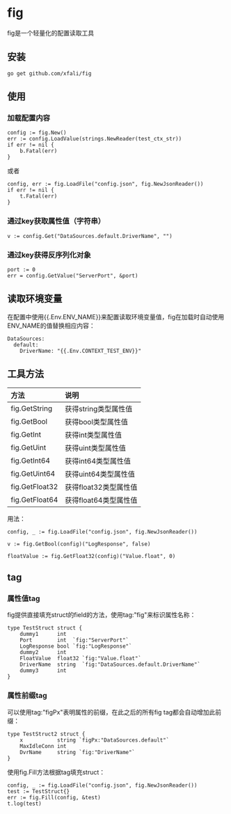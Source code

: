 # fig

fig是一个轻量化的配置读取工具

## 安装
```
go get github.com/xfali/fig
```

## 使用
### 加载配置内容
```
config := fig.New()
err := config.LoadValue(strings.NewReader(test_ctx_str))
if err != nil {
    b.Fatal(err)
}
```
或者
```
config, err := fig.LoadFile("config.json", fig.NewJsonReader())
if err != nil {
    t.Fatal(err)
}
```
### 通过key获取属性值（字符串）
```
v := config.Get("DataSources.default.DriverName", "")
```
### 通过key获得反序列化对象
```
port := 0
err = config.GetValue("ServerPort", &port)
```
## 读取环境变量
在配置中使用{{.Env.ENV_NAME}}来配置读取环境变量值，fig在加载时自动使用ENV_NAME的值替换相应内容：
```
DataSources:
  default:
    DriverName: "{{.Env.CONTEXT_TEST_ENV}}"
```

## 工具方法
|  方法   | 说明  |
|  :----  | :----  |
| fig.GetString  | 获得string类型属性值 |
| fig.GetBool  | 获得bool类型属性值 |
| fig.GetInt  | 获得int类型属性值 |
| fig.GetUint  | 获得uint类型属性值 |
| fig.GetInt64  | 获得int64类型属性值 |
| fig.GetUint64  | 获得uint64类型属性值 |
| fig.GetFloat32  | 获得float32类型属性值 |
| fig.GetFloat64  | 获得float64类型属性值 |

用法：
```
config, _ := fig.LoadFile("config.json", fig.NewJsonReader())

v := fig.GetBool(config)("LogResponse", false)

floatValue := fig.GetFloat32(config)("Value.float", 0)
```


## tag
### 属性值tag
fig提供直接填充struct的field的方法，使用tag:"fig"来标识属性名称：
```
type TestStruct struct {
	dummy1      int
	Port        int  `fig:"ServerPort"`
	LogResponse bool `fig:"LogResponse"`
	dummy2      int
	FloatValue  float32 `fig:"Value.float"`
	DriverName  string  `fig:"DataSources.default.DriverName"`
	dummy3      int
}
```
### 属性前缀tag
可以使用tag:"figPx"表明属性的前缀，在此之后的所有fig tag都会自动增加此前缀：
```
type TestStruct2 struct {
	x           string `figPx:"DataSources.default"`
	MaxIdleConn int
	DvrName     string `fig:"DriverName"`
}
```
使用fig.Fill方法根据tag填充struct：
```
config, _ := fig.LoadFile("config.json", fig.NewJsonReader())
test := TestStruct{}
err := fig.Fill(config, &test)
t.log(test)
```
